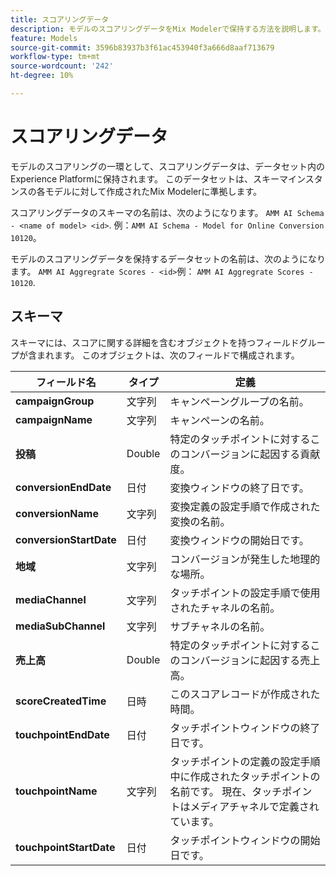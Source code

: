 ```yaml
---
title: スコアリングデータ
description: モデルのスコアリングデータをMix Modelerで保持する方法を説明します。
feature: Models
source-git-commit: 3596b83937b3f61ac453940f3a666d8aaf713679
workflow-type: tm+mt
source-wordcount: '242'
ht-degree: 10%

---
```



# スコアリングデータ

モデルのスコアリングの一環として、スコアリングデータは、データセット内のExperience Platformに保持されます。 このデータセットは、スキーマインスタンスの各モデルに対して作成されたMix Modelerに準拠します。

スコアリングデータのスキーマの名前は、次のようになります。 `AMM AI Schema - <name of model> <id>`. 例：`AMM AI Schema - Model for Online Conversion 10120`。

モデルのスコアリングデータを保持するデータセットの名前は、次のようになります。 `AMM AI Aggregrate Scores - <id>`例： `AMM AI Aggregrate Scores - 10120`.


## スキーマ

スキーマには、スコアに関する詳細を含むオブジェクトを持つフィールドグループが含まれます。 このオブジェクトは、次のフィールドで構成されます。

| フィールド名 | タイプ | 定義 |
|---|---|---|
| **campaignGroup** | 文字列 | キャンペーングループの名前。 |
| **campaignName** | 文字列 | キャンペーンの名前。 |
| **投稿** | Double | 特定のタッチポイントに対するこのコンバージョンに起因する貢献度。 |
| **conversionEndDate** | 日付 | 変換ウィンドウの終了日です。 |
| **conversionName** | 文字列 | 変換定義の設定手順で作成された変換の名前。 |
| **conversionStartDate** | 日付 | 変換ウィンドウの開始日です。 |
| **地域** | 文字列 | コンバージョンが発生した地理的な場所。 |
| **mediaChannel** | 文字列 | タッチポイントの設定手順で使用されたチャネルの名前。 |
| **mediaSubChannel** | 文字列 | サブチャネルの名前。 |
| **売上高** | Double | 特定のタッチポイントに対するこのコンバージョンに起因する売上高。 |
| **scoreCreatedTime** | 日時 | このスコアレコードが作成された時間。 |
| **touchpointEndDate** | 日付 | タッチポイントウィンドウの終了日です。 |
| **touchpointName** | 文字列 | タッチポイントの定義の設定手順中に作成されたタッチポイントの名前です。 現在、タッチポイントはメディアチャネルで定義されています。 |
| **touchpointStartDate** | 日付 | タッチポイントウィンドウの開始日です。 |

